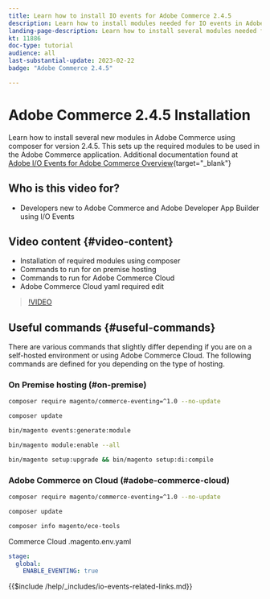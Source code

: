 ```yaml
---
title: Learn how to install IO events for Adobe Commerce 2.4.5
description: Learn how to install modules needed for IO events in Adobe Commerce 2.4.5 for use in Adobe Developer App Builder
landing-page-description: Learn how to install several modules needed for Adobe Commerce 2.4.5 using composer.  
kt: 11886
doc-type: tutorial
audience: all
last-substantial-update: 2023-02-22
badge: "Adobe Commerce 2.4.5"

---
```


# Adobe Commerce 2.4.5 Installation

Learn how to install several new modules in Adobe Commerce using composer for version 2.4.5. This sets up the required modules to be used in the Adobe Commerce application. Additional documentation found at [Adobe I/O Events for Adobe Commerce Overview](https://developer.adobe.com/commerce/events/get-started/){target="_blank"}

## Who is this video for?

* Developers new to Adobe Commerce and Adobe Developer App Builder using I/O Events

## Video content {#video-content}

* Installation of required modules using composer
* Commands to run for on premise hosting
* Commands to run for Adobe Commerce Cloud
* Adobe Commerce Cloud yaml required edit

>[!VIDEO](https://video.tv.adobe.com/v/3415794)

## Useful commands {#useful-commands}

There are various commands that slightly differ depending if you are on a self-hosted environment or using Adobe Commerce Cloud.
The following commands are defined for you depending on the type of hosting. 

### On Premise hosting  (#on-premise)

```bash
composer require magento/commerce-eventing=^1.0 --no-update

composer update

bin/magento events:generate:module

bin/magento module:enable --all

bin/magento setup:upgrade && bin/magento setup:di:compile
```

### Adobe Commerce on Cloud (#adobe-commerce-cloud)

```bash
composer require magento/commerce-eventing=^1.0 --no-update

composer update

composer info magento/ece-tools
```

Commerce Cloud .magento.env.yaml

```yaml
stage:
  global:
    ENABLE_EVENTING: true
```

{{$include /help/_includes/io-events-related-links.md}}
